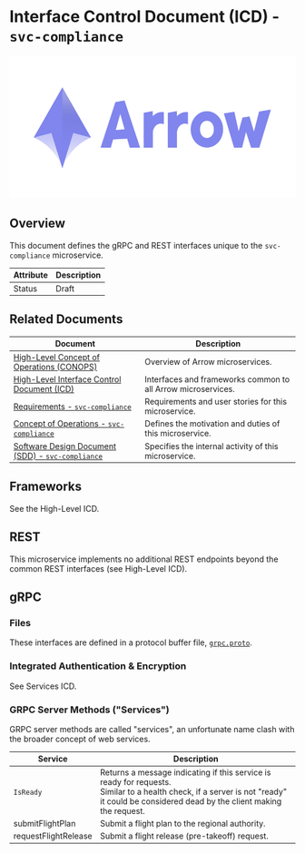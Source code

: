 # Interface Control Document (ICD) - `svc-compliance`

<center>

<img src="https://github.com/Arrow-air/tf-github/raw/main/src/templates/doc-banner-services.png" style="height:250px" />

</center>

## Overview

This document defines the gRPC and REST interfaces unique to the `svc-compliance` microservice.

Attribute | Description
--- | ---
Status | Draft

## Related Documents

Document | Description
--- | ---
[High-Level Concept of Operations (CONOPS)](https://github.com/Arrow-air/se-services/blob/develop/docs/conops.md) | Overview of Arrow microservices.
[High-Level Interface Control Document (ICD)](https://github.com/Arrow-air/se-services/blob/develop/docs/icd.md)  | Interfaces and frameworks common to all Arrow microservices.
[Requirements - `svc-compliance`](https://nocodb.arrowair.com/dashboard/#/nc/view/d1bb0a51-e22f-4b91-b1c5-66f11f4f861b) | Requirements and user stories for this microservice.
[Concept of Operations - `svc-compliance`](./conops.md) | Defines the motivation and duties of this microservice.
[Software Design Document (SDD) - `svc-compliance`](./sdd.md) | Specifies the internal activity of this microservice.

## Frameworks

See the High-Level ICD.

## REST

This microservice implements no additional REST endpoints beyond the common REST interfaces (see High-Level ICD).

## gRPC

### Files

These interfaces are defined in a protocol buffer file, [`grpc.proto`](../proto/svc-compliance-grpc.proto).

### Integrated Authentication & Encryption

See Services ICD.

### GRPC Server Methods ("Services")

GRPC server methods are called "services", an unfortunate name clash with the broader concept of web services.

| Service | Description |
| ---- | ---- |
| `IsReady` | Returns a message indicating if this service is ready for requests.<br>Similar to a health check, if a server is not "ready" it could be considered dead by the client making the request.
| submitFlightPlan | Submit a flight plan to the regional authority.
| requestFlightRelease | Submit a flight release (pre-takeoff) request.
